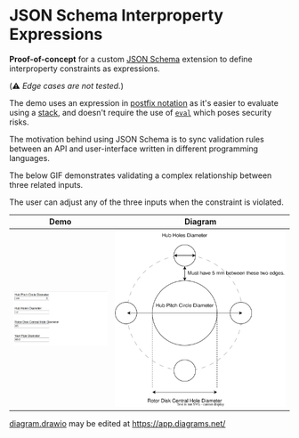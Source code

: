 # JSON Schema Interproperty Expressions

**Proof-of-concept** for a custom [JSON Schema](https://json-schema.org/)  extension to define interproperty constraints as expressions.

(⚠️ *Edge cases are not tested.*)

The demo uses an expression in [postfix notation](https://en.wikipedia.org/wiki/Reverse_Polish_notation) as it's easier to evaluate using a [stack](https://en.wikipedia.org/wiki/Stack_(abstract_data_type)), and doesn't require the use of [`eval`](https://developer.mozilla.org/en-US/docs/Web/JavaScript/Reference/Global_Objects/eval) which poses security risks.

The motivation behind using JSON Schema is to sync validation rules between an API and user-interface written in different programming languages.

The below GIF demonstrates validating a complex relationship between three related inputs.

The user can adjust any of the three inputs when the constraint is violated.

|Demo|Diagram|
|---|---|
|![Demo](./json-schema-interproperty-expressions-demo.gif)|![Diagram](./diagram.svg)|

[diagram.drawio](./diagram.drawio) may be edited at https://app.diagrams.net/
